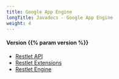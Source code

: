 ```yaml
---
title: Google App Engine
longTitle: Javadocs - Google App Engine
weight: 4
---
```

<h4>Version {{% param version %}}</h4>

<div class="javadocs-index">
  <ul>
      <li><a href="https://javadocs.restlet.talend.com/{{% param version %}}/gae/api/index.html">Restlet API</a></li>
      <li><a href="https://javadocs.restlet.talend.com/{{% param version %}}/gae/ext/index.html">Restlet Extensions</a></li>
      <li><a href="https://javadocs.restlet.talend.com/{{% param version %}}/gae/engine/index.html">Restlet Engine</a></li>
  </ul>
</p>

